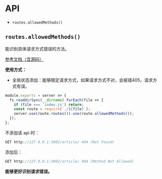 # API

- `routes.allowedMethods()`



## `routes.allowedMethods()`

能识别具体请求方式错误的方法。

[参考文档（含源码）](http://www.zuo11.com/blog/2020/8/allowedMethods_use.html)

**使用方式：**

- 全局状态添加：能够限定请求方式，如果请求方式不对，会报错405，请求方式有误。

```js
module.exports = server => {
  fs.readdirSync(__dirname).forEach(file => {
    if (file === 'index.js') return;
    const route = require(`./${file}`);
    server.use(route.routes()).use(route.allowedMethods());
  });
};
```

不添加该 api 时：

```js
GET http://127.0.0.1:3002/article/ 404 (Not Found)
```

添加后：

```js
GET http://127.0.0.1:3002/article/ 404 (Method Not Allowed)
```

**能够更好识别请求错误。**















